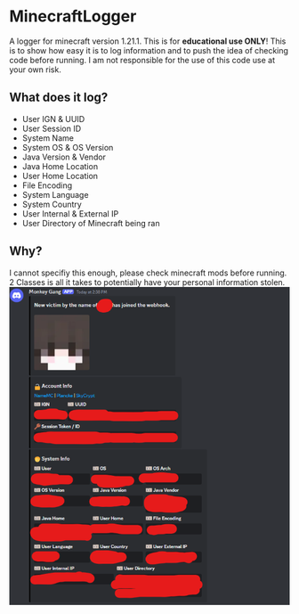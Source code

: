# MinecraftLogger
A logger for minecraft version 1.21.1. This is for **educational use ONLY**! This is to show how easy it is to log information and to push the idea of checking code before running. I am not responsible for the use of this code use at your own risk.

## What does it log?
- User IGN & UUID
- User Session ID
- System Name
- System OS & OS Version
- Java Version & Vendor
- Java Home Location
- User Home Location
- File Encoding
- System Language
- System Country
- User Internal & External IP
- User Directory of Minecraft being ran

## Why?
I cannot specifiy this enough, please check minecraft mods before running. 2 Classes is all it takes to potentially have your personal information stolen.
![example](https://github.com/Monkey-Gang-Inc/MinecraftLogger/blob/main/image.png)
